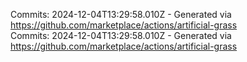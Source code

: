 Commits: 2024-12-04T13:29:58.010Z - Generated via https://github.com/marketplace/actions/artificial-grass
<br>
Commits: 2024-12-04T13:29:58.010Z - Generated via https://github.com/marketplace/actions/artificial-grass
<br>
